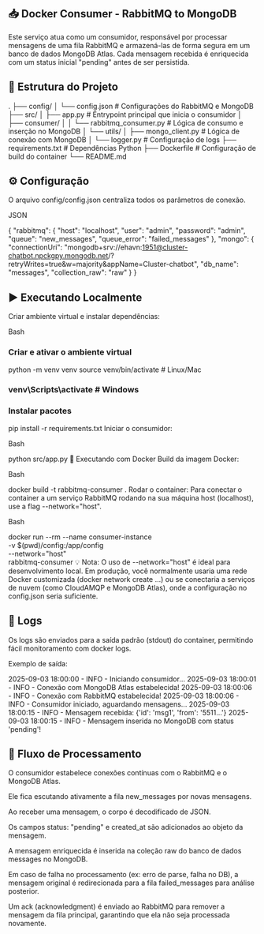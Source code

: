 ## 📥 Docker Consumer - RabbitMQ to MongoDB
Este serviço atua como um consumidor, responsável por processar mensagens de uma fila RabbitMQ e armazená-las de forma segura em um banco de dados MongoDB Atlas. Cada mensagem recebida é enriquecida com um status inicial "pending" antes de ser persistida.

## 📂 Estrutura do Projeto
.
├── config/
│   └── config.json         # Configurações do RabbitMQ e MongoDB
├── src/
│   ├── app.py              # Entrypoint principal que inicia o consumidor
│   ├── consumer/
│   │   └── rabbitmq_consumer.py # Lógica de consumo e inserção no MongoDB
│   └── utils/
│       ├── mongo_client.py     # Lógica de conexão com MongoDB
│       └── logger.py           # Configuração de logs
├── requirements.txt        # Dependências Python
├── Dockerfile              # Configuração de build do container
└── README.md
## ⚙️ Configuração
O arquivo config/config.json centraliza todos os parâmetros de conexão.

JSON

{
  "rabbitmq": {
    "host": "localhost",
    "user": "admin",
    "password": "admin",
    "queue": "new_messages",
    "queue_error": "failed_messages"
  },
  "mongo": {
    "connectionUri": "mongodb+srv://ehavn:1951@cluster-chatbot.npckgpy.mongodb.net/?retryWrites=true&w=majority&appName=Cluster-chatbot",
    "db_name": "messages",
    "collection_raw": "raw"
  }
}
## ▶️ Executando Localmente
Criar ambiente virtual e instalar dependências:

Bash

### Criar e ativar o ambiente virtual
python -m venv venv
source venv/bin/activate   # Linux/Mac
### venv\Scripts\activate      # Windows

### Instalar pacotes
pip install -r requirements.txt
Iniciar o consumidor:

Bash

python src/app.py
🐳 Executando com Docker
Build da imagem Docker:

Bash

docker build -t rabbitmq-consumer .
Rodar o container:
Para conectar o container a um serviço RabbitMQ rodando na sua máquina host (localhost), use a flag --network="host".

Bash

docker run --rm --name consumer-instance \
  -v $(pwd)/config:/app/config \
  --network="host" \
  rabbitmq-consumer
💡 Nota: O uso de --network="host" é ideal para desenvolvimento local. Em produção, você normalmente usaria uma rede Docker customizada (docker network create ...) ou se conectaria a serviços de nuvem (como CloudAMQP e MongoDB Atlas), onde a configuração no config.json seria suficiente.

## 📝 Logs
Os logs são enviados para a saída padrão (stdout) do container, permitindo fácil monitoramento com docker logs.

Exemplo de saída:

2025-09-03 18:00:00 - INFO - Iniciando consumidor...
2025-09-03 18:00:01 - INFO - Conexão com MongoDB Atlas estabelecida!
2025-09-03 18:00:06 - INFO - Conexão com RabbitMQ estabelecida!
2025-09-03 18:00:06 - INFO - Consumidor iniciado, aguardando mensagens...
2025-09-03 18:00:15 - INFO - Mensagem recebida: {'id': 'msg1', 'from': '5511...'}
2025-09-03 18:00:15 - INFO - Mensagem inserida no MongoDB com status 'pending'!

## 📌 Fluxo de Processamento
O consumidor estabelece conexões contínuas com o RabbitMQ e o MongoDB Atlas.

Ele fica escutando ativamente a fila new_messages por novas mensagens.

Ao receber uma mensagem, o corpo é decodificado de JSON.

Os campos status: "pending" e created_at são adicionados ao objeto da mensagem.

A mensagem enriquecida é inserida na coleção raw do banco de dados messages no MongoDB.

Em caso de falha no processamento (ex: erro de parse, falha no DB), a mensagem original é redirecionada para a fila failed_messages para análise posterior.

Um ack (acknowledgment) é enviado ao RabbitMQ para remover a mensagem da fila principal, garantindo que ela não seja processada novamente.